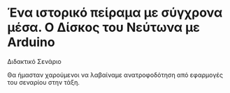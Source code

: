 # Ένα ιστορικό πείραμα με σύγχρονα μέσα. O Δίσκος του Νεύτωνα με Arduino
Διδακτικό Σενάριο


Θα ήμασταν χαρούμενοι να λαβαίναμε ανατροφοδότηση από εφαρμογές του σεναρίου στην τάξη.
